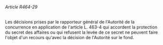 ###### Article R464-29

Les décisions prises par le rapporteur général de l'Autorité de la concurrence en application de l'article L. 463-4 qui accordent la protection du secret des affaires ou qui refusent la levée de ce secret ne peuvent faire l'objet d'un recours qu'avec la décision de l'Autorité sur le fond.

